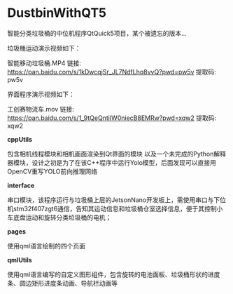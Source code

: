 # DustbinWithQT5

智能分类垃圾桶的中位机程序QtQuick5项目，某个被遗忘的版本...

垃圾桶运动演示视频如下：

智能移动垃圾桶.MP4
链接: https://pan.baidu.com/s/1kDwcqjSr_JL7NdfLhq8vvQ?pwd=pw5v 提取码: pw5v 

界面程序演示视频如下：

工创赛物流车.mov
链接: https://pan.baidu.com/s/1_9tQeQntiIW0niecB8EMRw?pwd=xqw2 提取码: xqw2 

**cppUtils**

包含相机线程模块和相机画面渲染到Qt界面的模块
以及一个未完成的Python解释器模块，设计之初是为了在该C++程序中运行Yolo模型，后面发现可以直接用OpenCV重写YOLO前向推理网络

**interface**

串口模块，该程序运行与垃圾桶上层的JetsonNano开发板上，需使用串口与下位机stm32f407zgt6通信，告知其运动信息和垃圾桶仓室选择信息，便于其控制小车底盘运动和旋转分类垃圾桶的电机；

**pages**

使用qml语言绘制的四个页面

**qmlUtils**

使用qml语言编写的自定义图形组件，包含旋转的电池面板、垃圾桶形状的进度条、圆边矩形进度条动画、导航栏动画等
